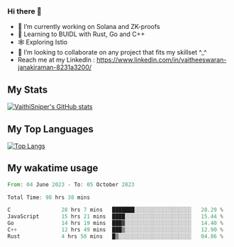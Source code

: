 ### Hi there 👋

- 🔭 I’m currently working on Solana and ZK-proofs
- 📖 Learning to BUIDL with Rust, Go and C++
- 🕸️ Exploring Istio
- 👯 I’m looking to collaborate on any project that fits my skillset ^_^
- Reach me at my LinkedIn : https://www.linkedin.com/in/vaitheeswaran-janakiraman-8231a3200/

## My Stats
[![VaithiSniper's GitHub stats](https://github-readme-stats.vercel.app/api?username=VaithiSniper&hide=stars&theme=radical)](https://github.com/anuraghazra/github-readme-stats)

## My Top Languages

[![Top Langs](https://github-readme-stats.vercel.app/api/top-langs/?username=VaithiSniper&layout=compact)](https://github.com/anuraghazra/github-readme-stats)

## My wakatime usage

<!--START_SECTION:waka-->

```rust
From: 04 June 2023 - To: 05 October 2023

Total Time: 98 hrs 38 mins

C                28 hrs 7 mins   ███████░░░░░░░░░░░░░░░░░░   28.29 %
JavaScript       15 hrs 21 mins  ████░░░░░░░░░░░░░░░░░░░░░   15.44 %
Go               14 hrs 19 mins  ███▓░░░░░░░░░░░░░░░░░░░░░   14.40 %
C++              12 hrs 49 mins  ███▒░░░░░░░░░░░░░░░░░░░░░   12.90 %
Rust             4 hrs 50 mins   █▒░░░░░░░░░░░░░░░░░░░░░░░   04.86 %
```

<!--END_SECTION:waka-->
